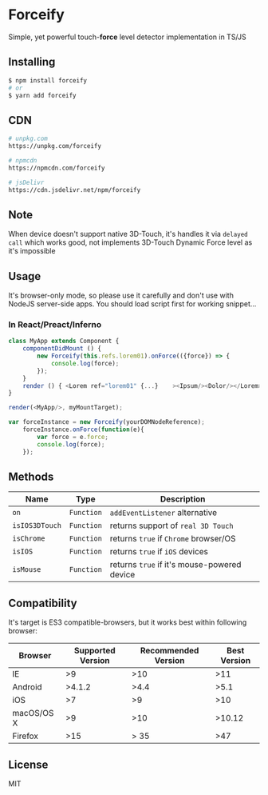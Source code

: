 # Forceify

Simple, yet powerful touch-**force** level detector implementation in TS/JS

## Installing

```bash
$ npm install forceify
# or
$ yarn add forceify
```

## CDN

```bash
# unpkg.com
https://unpkg.com/forceify

# npmcdn
https://npmcdn.com/forceify

# jsDelivr
https://cdn.jsdelivr.net/npm/forceify
```

## Note

When device doesn't support native 3D-Touch, it's handles it via `delayed call` which works good, not implements 3D-Touch Dynamic Force level as it's impossible

## Usage

It's browser-only mode, so please use it carefully and don't use with NodeJS server-side apps.
You should load script first for working snippet...

### In React/Preact/Inferno

```javascript
class MyApp extends Component {
    componentDidMount () {
        new Forceify(this.refs.lorem01).onForce(({force}) => {
            console.log(force);
        });
    }
    render () { <Lorem ref="lorem01" {...}    ><Ipsum/><Dolor/></Lorem> }
}

render(<MyApp/>, myMountTarget);
```

```javascript
var forceInstance = new Forceify(yourDOMNodeReference);
    forceInstance.onForce(function(e){
        var force = e.force;
        console.log(force);
    });
```

## Methods

| Name       | Type       | Description                                 |
|----------------|------------|---------------------------------------------|
| `on`           | `Function` | `addEventListener` alternative              |
| `isIOS3DTouch` | `Function` | returns support of `real 3D Touch`          |
| `isChrome`     | `Function` | returns `true` if `Chrome` browser/OS       |
| `isIOS`        | `Function` | returns `true` if `iOS` devices             |
| `isMouse`      | `Function` | returns `true` if it's mouse-powered device |

## Compatibility

It's target is ES3 compatible-browsers, but it works best within following browser:

| Browser    | Supported Version | Recommended Version | Best Version |
|------------|-------------------|---------------------|--------------|
| IE         | >9                | >10                 | >11          |
| Android    | >4.1.2            | >4.4                | >5.1         |
| iOS        | >7                | >9                  | >10          |
| macOS/OS X | >9                | >10                 | >10.12       |
| Firefox    | >15               | > 35                | >47          |

## License

MIT